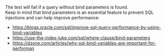 The test will fail if a query without bind parameters is found.<br>
Keep in mind that bind parameters is an essential feature to prevent SQL injections and can help improve performance: <br>
- https://blogs.oracle.com/sql/improve-sql-query-performance-by-using-bind-variables <br>
- https://use-the-index-luke.com/sql/where-clause/bind-parameters
- https://dzone.com/articles/why-sql-bind-variables-are-important-for-performan